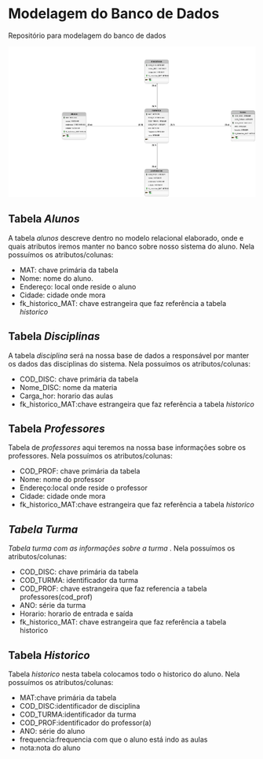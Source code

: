 # Modelagem do Banco de Dados
Repositório para modelagem do banco de dados

<div align="center">
  <img src="avaliacao.L.png"/>
</div>
<h2>Tabela <i>Alunos</i></h2>
A tabela <i>alunos</i> descreve dentro no modelo relacional elaborado, onde e quais atributos iremos manter no banco
sobre nosso sistema do aluno.
Nela possuímos os atributos/colunas:
<ul>
  <li>MAT: chave primária da tabela</li>
  <li>Nome: nome do aluno.</li>
  <li>Endereço: local onde reside o aluno</li>
  <li>Cidade: cidade onde mora</li>
  <li>fk_historico_MAT: chave estrangeira que faz referência a tabela <i>historico</i></li>
</ul>

<h2>Tabela <i>Disciplinas</i></h2>
A tabela <i>disciplina</i> será na nossa base de dados a responsável por manter os dados das disciplinas do sistema.
Nela possuímos os atributos/colunas:
<ul>
  <li>COD_DISC: chave primária da tabela</li>
  <li>Nome_DISC: nome da materia</li>
  <li>Carga_hor: horario das aulas</li>
  <li>fk_historico_MAT:chave estrangeira que faz referência a tabela <i>historico</i></li>
  </ul>

<h2>Tabela <i>Professores</i></h2>
Tabela de <i>professores</i> aqui teremos na nossa base informações sobre os professores.
Nela possuímos os atributos/colunas:
<ul>
  <li>COD_PROF: chave primária da tabela</li>
  <li>Nome: nome do professor</li>
  <li>Endereço:local onde reside o professor </li>
  <li>Cidade: cidade onde mora</li>
  <li>fk_historico_MAT:chave estrangeira que faz referência a tabela <i>historico</></li>
 </ul>
 
<h2>Tabela <i>Turma</i></h2>
Tabela <i>turma</i> com as informações sobre a turma </i></i> <i></i>.
Nela possuímos os atributos/colunas:
<ul>
  <li>COD_DISC: chave primária da tabela <i></i></li>
  <li>COD_TURMA: identificador da turma <i></i> </li>
  <li>COD_PROF: chave estrangeira que faz referencia a tabela professores(cod_prof)<i></i></li>
  <li>ANO: série da turma <i></i></li>
  <li>Horario: horario de entrada e saída <i></i></li>
  <li>fk_historico_MAT: chave estrangeira que faz referência a tabela historico<i></i></li>
</ul>

<h2>Tabela <i>Historico</i></h2>
Tabela <i>historico</i> nesta tabela colocamos todo o historico do aluno.
Nela possuímos os atributos/colunas:
<ul>
  <li>MAT:chave primária da tabela </li>
  <li>COD_DISC:identificador de disciplina <i></i></li>
  <li>COD_TURMA:identificador da turma <i></i> </li>
  <li>COD_PROF:identificador do professor(a) <i></i></li>
  <li>ANO: série do aluno <i></i></li>
  <li>frequencia:frequencia com que o aluno está indo as aulas<i></i></li>
  <li>nota:nota do aluno<i></i></li>
</ul>


